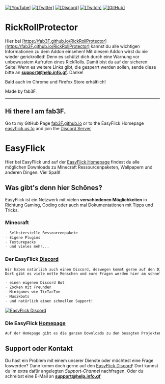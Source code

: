 [![`[YouTube]`](https://img.shields.io/badge/-YouTube_fab3F-ff0000?logo=youtube&logoColor=white&labelColor=cf2b2b)](https://fab3F.github.io/link/youtube)
[![`[Twitter]`](https://img.shields.io/badge/-Twitter_@fab3F__official-1DA1F2?logo=twitter&logoColor=white&labelColor=18628f)](https://fab3F.github.io/link/twitter) 
[![`[Discord]`](https://img.shields.io/discord/824334386786074634.svg?label=&logo=discord&logoColor=ffffff&color=7389D8&labelColor=6A7EC2)](https://fab3F.github.io/link/discord)
[![`[Twitch]`](https://img.shields.io/badge/-Twitch_@fab3F-6441a5?logo=twitch&logoColor=white&labelColor=391380)](https://fab3F.github.io/link/twitch)
[![`[GitHub]`](https://img.shields.io/badge/GitHub_fab3F-171515?style=flat&logo=github&labelColor=000000)](https://fab3F.github.io/link/github)


# RickRollProtector
Hier bei [https://fab3F.github.io/RickRollProtector](https://fab3F.github.io/RickRollProtector) kannst du alle wichtigen Informationen zu dem Addon einsehen!
Mit diesem Addon wirst du nie wieder gerickrolled! Denn es schützt dich durch eine Warnung vor unbewusstem Aufrufen eines RickRolls. Damit bist du auf der sicheren Seite!
Wenn es weitere Links gibt, die gesperrt werden sollen, sende diese bitte an **support@help.info.gf**. Danke!

Bald auch im Chrome und Firefox Store erhältlich!

Made by fab3F.

----------------------------------------------------------------


## Hi there I am fab3F.

Go to my GitHub Page [fab3F.github.io](https://fab3F.github.io) or to the EasyFlick Homepage [easyflick.us.to](https://easyflick.us.to) and join the [Discord Server](https://fab3f.github.io/link/discord)


# EasyFlick

Hier bei EasyFlick und auf der [EasyFlick Homepage](https://easyflick.us.to) findest du alle möglichen Downloads zu Minecraft Ressourcenpaketen, Wallpapern und anderen Dingen. Viel Spaß!


## Was gibt's denn hier Schönes?

EasyFlick ist ein Netzwerk mit vielen **verschiedenen Möglichkeiten** in Richtung Gaming, Coding oder auch mal Dokumentationen mit Tipps und Tricks.


### Minecraft

```markdown
- Selbsterstelle Ressourcenpakete
- Eigene Plugins
- Texturepacks
- und vieles mehr...
```

### Der EasyFlick [Discord](https://fab3f.github.io/link/discord)

```markdown
Wir haben natürlich auch einen Discord, deswegen kommt gerne auf den Discord. 
Dort gibt es viele nette Menschen und eure Fragen werden hier am schnellsten beantwortet! Außerdem

- einen eigenen Discord Bot
- Zocken mit Freunden
- Minigames wie TicTacToe
- Musikbots
- und natürlich einen schnellen Support!
```

<a href="https://fab3F.github.io/link/discord">
         <img alt="EasyFlick Discord" src="https://discord.com/api/guilds/824334386786074634/widget.png?style=banner2">
</a>

### Die EasyFlick [Homepage](https://easyflick.us.to)

```markdown
Auf der Homepage gibt es die ganzen Downloads zu den besagten Projekten. 
```

## Support oder Kontakt

Du hast ein Problem mit einem unserer Dienste oder möchtest eine Frage loswerden? Dann komm doch gerne auf den [EasyFlick Discord](https://fab3f.github.io/link/discord)! Dort kannst du im extra dafür angelegten _Support-Channel_ nachfragen. Oder du schreibst eine E-Mail an **support@help.info.gf**
